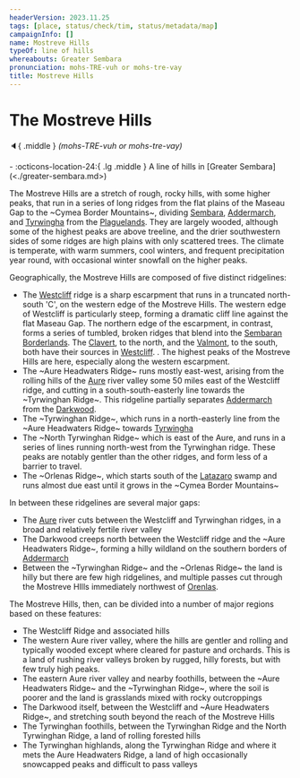 ```yaml
---
headerVersion: 2023.11.25
tags: [place, status/check/tim, status/metadata/map]
campaignInfo: []
name: Mostreve Hills
typeOf: line of hills
whereabouts: Greater Sembara
pronunciation: mohs-TRE-vuh or mohs-tre-vay
title: Mostreve Hills
---
```

# The Mostreve Hills
:speaker:{ .middle } *(mohs-TRE-vuh or mohs-tre-vay)*  
<div class="grid cards ext-narrow-margin ext-one-column" markdown>
-    :octicons-location-24:{ .lg .middle } A line of hills in [Greater Sembara](<./greater-sembara.md>)  
</div>


The Mostreve Hills are a stretch of rough, rocky hills, with some higher peaks, that run in a series of long ridges from the flat plains of the Maseau Gap to the ~Cymea Border Mountains~, dividing [Sembara](<sembara/sembara.md>), [Addermarch](<addermarch/addermarch.md>), and [Tyrwingha](<tyrwingha/tyrwingha.md>) from the [Plaguelands](<../istaros-watershed/plaguelands.md>). They are largely wooded, although some of the highest peaks are above treeline, and the drier southwestern sides of some ridges are high plains with only scattered trees. The climate is temperate, with warm summers, cool winters, and frequent precipitation year round, with occasional winter snowfall on the higher peaks.

Geographically, the Mostreve Hills are composed of five distinct ridgelines:
* The [Westcliff](<addermarch/westcliff.md>) ridge is a sharp escarpment that runs in a truncated north-south 'C', on the western edge of the Mostreve Hills. The western edge of Westcliff is particularly steep, forming a dramatic cliff line against the flat Maseau Gap. The northern edge of the escarpment, in contrast, forms a series of tumbled, broken ridges that blend into the [Sembaran Borderlands](<sembara/borderlands/borderlands.md>). The [Clavert](<rivers/wistel-enst-watershed/clavert.md>), to the north, and the [Valmont](<../istaros-watershed/rivers/valmont.md>), to the south, both have their sources in [Westcliff](<addermarch/westcliff.md>). . The highest peaks of the Mostreve Hills are here, especially along the western escarpment. 
* The ~Aure Headwaters Ridge~ runs mostly east-west, arising from the rolling hills of the [Aure](<rivers/wistel-enst-watershed/aure.md>) river valley some 50 miles east of the Westcliff ridge, and cutting in a south-south-easterly line towards the ~Tyrwinghan Ridge~. This ridgeline partially separates [Addermarch](<addermarch/addermarch.md>) from the [Darkwood](<addermarch/darkwood.md>). 
* The ~Tyrwinghan Ridge~, which runs in a north-easterly line from the ~Aure Headwaters Ridge~ towards [Tyrwingha](<tyrwingha/tyrwingha.md>)
* The ~North Tyrwinghan Ridge~ which is east of the Aure, and runs in a series of lines running north-west from the Tyrwinghan ridge. These peaks are notably gentler than the other ridges, and form less of a barrier to travel.
* The ~Orlenas Ridge~, which starts south of the [Latazaro](<../western-green-sea/cymea/latazaro.md>) swamp and runs almost due east until it grows in the ~Cymea Border Mountains~

In between these ridgelines are several major gaps:
* The [Aure](<rivers/wistel-enst-watershed/aure.md>) river cuts between the Westcliff and Tyrwinghan ridges, in a broad and relatively fertile river valley
* The Darkwood creeps north between the Westcliff ridge and the ~Aure Headwaters Ridge~, forming a hilly wildland on the southern borders of [Addermarch](<addermarch/addermarch.md>)
* Between the ~Tyrwinghan Ridge~ and the ~Orlenas Ridge~ the land is hilly but there are few high ridgelines, and multiple passes cut through the Mostreve HIlls immediately northwest of [Orenlas](<../istaros-watershed/orenlas/orenlas.md>). 

The Mostreve Hills, then, can be divided into a number of major regions based on these features:
* The Westcliff Ridge and associated hills
* The western Aure river valley, where the hills are gentler and rolling and typically wooded except where cleared for pasture and orchards. This is a land of rushing river valleys broken by rugged, hilly forests, but with few truly high peaks. 
* The eastern Aure river valley and nearby foothills, between the ~Aure Headwaters Ridge~ and the ~Tyrwinghan Ridge~, where the soil is poorer and the land is  grasslands mixed with rocky outcroppings
* The Darkwood itself, between the Westcliff and ~Aure Headwaters Ridge~, and stretching south beyond the reach of the Mostreve Hills
* The Tyrwinghan foothills, between the Tyrwinghan Ridge and the North Tyrwinghan Ridge, a land of rolling forested hills
* The Tyrwinghan highlands, along the Tyrwinghan Ridge and where it mets the Aure Headwaters Ridge, a land of high occasionally snowcapped peaks and difficult to pass valleys
